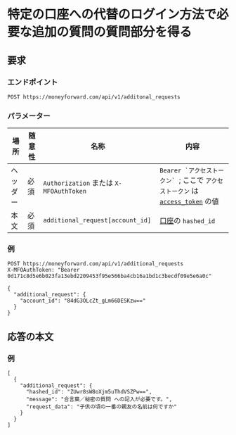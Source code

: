 # 特定の口座への代替のログイン方法で必要な追加の質問の質問部分を得る

## 要求

### エンドポイント

```
POST https://moneyforward.com/api/v1/additonal_requests
```

### パラメーター

| 場所 | 随意性 | 名称 | 内容 |
| ---- | ---- | ---- | --- |
| ヘッダー | 必須 | `Authorization` または `X-MFOAuthToken` | ```Bearer `アクセストークン` ```; ここで `アクセストークン` は [`access_token`](token.md) の値 |
| 本文 | 必須 | `additional_request[account_id]` | [口座](accounts_index.md)の `hashed_id` |

### 例

```
POST https://moneyforward.com/api/v1/additional_requests
X-MFOAuthToken: "Bearer 0d171c8d5e6b023fa13ebd2209453f95e566ba4cb16a1bd1c3becdf09e5e6a0c"

{
  "additional_request": {
    "account_id": "84dG3OLcZt_gLm66DESKzw=="
  }
}
```

## 応答の本文

### 例

```
[
  {
    "additional_request": {
      "hashed_id": "ZUwr8sW8oXjm5uThdVSZPw==",
      "message": "合言葉／秘密の質問 への記入が必要です。",
      "request_data": "子供の頃の一番の親友の名前は何ですか"
    }
  }
]
```
